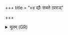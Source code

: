 +++
title = "०४ द्यौः सचते ऽपराञ्"

+++
<details><summary>मूलम् (GR)</summary>

द्यौः सचते ऽपराञ् जनासः  
पञ्चान्ये परो दिव आ क्षियन्ति ।  
तां ब्रह्म दिवं बृहद् आ विवेश  
यस् तान् प्रवेद प्रतरम् अतीर्यत ॥
</details>